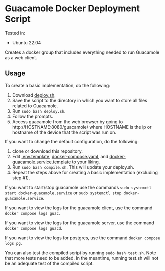 # Guacamole Docker Deployment Script

Tested in:
- Ubuntu 22.04

Creates a docker group that includes everything needed to run Guacamole as a web client.

## Usage

To create a basic implementation, do the following:

1. Download [deploy.sh](./deploy.sh).
2. Save the script to the directory in which you want to store all files related to Guacamole.
3. Run `sudo bash deploy.sh`.
4. Follow the prompts.
5. Access guacamole from the web browser by going to http://HOSTNAME:8080/guacamole/ where HOSTNAME is the ip or hostname of the device that the script was run on.

If you want to change the default configuration, do the following:

1. clone or download this repository.
2. Edit [.env.template](./.env.template), [docker-compose.yaml](./docker-compose.yaml), and [docker-guacamole.service.template](./docker-guacamole.service.template) to your liking.
3. Run `sudo bash compile.sh`. This will update your deploy.sh.
4. Repeat the steps above for creating a basic implementation (excluding step #1).

If you want to start/stop guacamole use the commands `sudo systemctl start docker-guacamole.service` or `sudo systemctl stop docker-guacamole.service`.

If you want to view the logs for the guacamole client, use the command `docker compose logs guac`.

If you want to view the logs for the guacamole server, use the command `docker compose logs guacd`.

If you want to view the logs for postgres, use the command `docker compose logs pg`.

~~You can also test the compiled script by running `sudo bash test.sh`.~~ Note that more tests need to be added. In the meantime, running test.sh will not be an adequate test of the compiled script.
